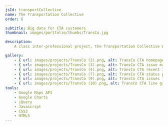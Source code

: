```yaml
---
jsId: transportCollective
name: The Transportation Collective
order: 6

subtitle: Big data for CTA customers
thumbnail: images/portfolio/thumbs/TransCo.jpg

description:
    A class inter-professional project, the Transportation Collective Website was born out of the unhappy experiences that our group members had on the CTA, and the challenge we found for customers on the CTA in reporting not technical issues. We sought to use big data to improve the rider experience on the CTA, and did research and interviews with CTA riders to help develop our solution.

gallery:
    - { url: images/projects/TransCo (2).png, alt: TransCo CTA homepage screenshot with issue map }
    - { url: images/projects/TransCo (3).png, alt: TransCo CTA issue map closeup, showing one issue at Morgan green line stop }
    - { url: images/projects/TransCo (4).png, alt: TransCo CTA recent issues list }
    - { url: images/projects/TransCo (7).png, alt: TransCo CTA status page screenshot }
    - { url: images/projects/TransCo (9).png, alt: TransCo CTA issues list at the Sox-35th red line stop }
    - { url: images/projects/TransCo (10).png, alt: TransCo CTA line graph of issues over time }
tools:
    - Google Maps API
    - Google Charts
    - jQuery
    - Javascript
    - CSS3
    - HTML5
---
```


